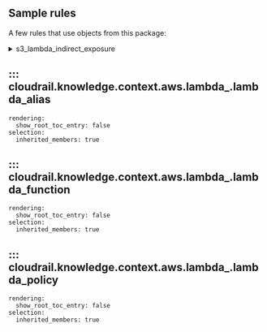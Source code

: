 ## Sample rules
A few rules that use objects from this package:

<details>
<summary>s3_lambda_indirect_exposure</summary>

```python
--8<--
cloudrail/knowledge/rules/aws/context_aware/indirect_public_access_rules/s3_bucket_lambda_indirect_exposure_rule.py
--8<--
```
</details>

## ::: cloudrail.knowledge.context.aws.lambda_.lambda_alias
    rendering:
      show_root_toc_entry: false
    selection:
      inherited_members: true

## ::: cloudrail.knowledge.context.aws.lambda_.lambda_function
    rendering:
      show_root_toc_entry: false
    selection:
      inherited_members: true

## ::: cloudrail.knowledge.context.aws.lambda_.lambda_policy
    rendering:
      show_root_toc_entry: false
    selection:
      inherited_members: true
